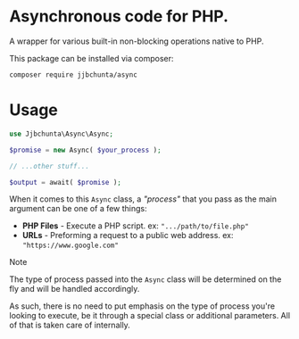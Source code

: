 # Asynchronous code for PHP.

A wrapper for various built-in non-blocking operations native to PHP.

This package can be installed via composer:

```
composer require jjbchunta/async
```

# Usage

``` php
use Jjbchunta\Async\Async;

$promise = new Async( $your_process );

// ...other stuff...

$output = await( $promise );
```

When it comes to this `Async` class, a _"process"_ that you pass as the main argument can be one of a few things:

- **PHP Files** - Execute a PHP script. ex: `".../path/to/file.php"`
- **URLs** - Preforming a request to a public web address. ex: `"https://www.google.com"`

> [!NOTE]
> The type of process passed into the `Async` class will be determined on the fly and will be handled accordingly.
> 
> As such, there is no need to put emphasis on the type of process you're looking to execute, be it through a
> special class or additional parameters. All of that is taken care of internally.